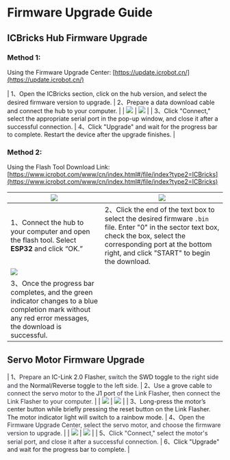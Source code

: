 # Firmware Upgrade Guide
## ICBricks Hub Firmware Upgrade  
### Method 1:   
Using the Firmware Upgrade Center: [https://update.icrobot.cn/](https://update.icrobot.cn/)


| 1、Open the ICBricks section, click on the hub version, and select the desired firmware version to upgrade.   | 2、Prepare a data download cable and connect the hub to your computer.   |
| ![](https://cdn.nlark.com/yuque/0/2024/gif/51021329/1732953741375-9b2d7256-f4c6-4ee0-93f0-97574e9d219d.gif) | ![](https://cdn.nlark.com/yuque/0/2024/gif/51021329/1732954041396-8037b506-9187-47f3-998d-efa1cb2f5490.gif) |
| 3、Click "Connect," select the appropriate serial port in the pop-up window, and close it after a successful connection.   | 4、Click "Upgrade" and wait for the progress bar to complete. Restart the device after the upgrade finishes.   |


### Method 2:  
 Using the Flash Tool  Download Link:  [https://www.icrobot.com/www/cn/index.html#/file/index?type2=ICBricks](https://www.icrobot.com/www/cn/index.html#/file/index?type2=ICBricks)

| ![](https://cdn.nlark.com/yuque/0/2024/gif/43021771/1714198328249-f3ecd7a1-da17-4052-9121-d5e2a514829b.gif) | ![](https://cdn.nlark.com/yuque/0/2024/gif/43021771/1714198353490-73255d10-dd87-4021-8c67-4733406ee3ae.gif) |
| --- | --- |
| 1、<font style="color:rgb(44, 44, 54);"></font>Connect the hub to your computer and open the flash tool. Select **ESP32** and click “OK.”   | 2、Click the end of the text box to select the desired firmware `.bin` file. Enter "0" in the sector text box, check the box, select the corresponding port at the bottom right, and click "START" to begin the download.   |
| ![](https://cdn.nlark.com/yuque/0/2024/png/43021771/1714198367302-7cbccb21-21e0-4db7-82cc-f8355cacaa26.png?x-oss-process=image%2Fformat%2Cwebp%2Fresize%2Cw_455%2Climit_0) |  |
| 3、Once the progress bar completes, and the green indicator changes to a blue completion mark without any red error messages, the download is successful.   |  |


## Servo Motor Firmware Upgrade  

| 1、<font style="color:rgb(44, 44, 54);">Prepare an </font>IC-Link 2.0 Flasher<font style="color:rgb(44, 44, 54);">, switch the </font>SWD toggle<font style="color:rgb(44, 44, 54);"> to the right side and the </font>Normal/Reverse toggle<font style="color:rgb(44, 44, 54);"> to the left side.  </font> | 2、<font style="color:rgb(44, 44, 54);">Use a </font>grove cable<font style="color:rgb(44, 44, 54);"> to connect the servo motor to the </font>J1 port<font style="color:rgb(44, 44, 54);"> of the Link Flasher, then connect the Link Flasher to your computer.  </font> |
| ![](https://cdn.nlark.com/yuque/0/2024/gif/51021329/1732959046988-d99eaee8-1648-49ba-8d1b-4546e4058447.gif) | ![](https://cdn.nlark.com/yuque/0/2024/gif/51021329/1732877256197-15b26c30-75bb-4e86-bd37-0109108ae8f8.gif) |
| 3、Long-press the motor’s center button while briefly pressing the reset button on the Link Flasher. The motor indicator light will switch to a rainbow mode.   | 4、<font style="color:rgb(44, 44, 54);">Open the Firmware Upgrade Center, select the servo motor, and choose the firmware version to upgrade.  </font> |
| ![](https://cdn.nlark.com/yuque/0/2024/gif/51021329/1732959197563-7a670bfb-e92a-436e-a437-f25c562ea205.gif) | ![](https://cdn.nlark.com/yuque/0/2024/gif/51021329/1732959592891-fa8adacf-e243-4a01-beef-cf3ceb87b2cd.gif) |
| 5、<font style="color:rgb(44, 44, 54);">Click "Connect," select the motor's serial port, and close it after a successful connection.  </font> | 6、Click "Upgrade" and wait for the progress bar to complete.   |



